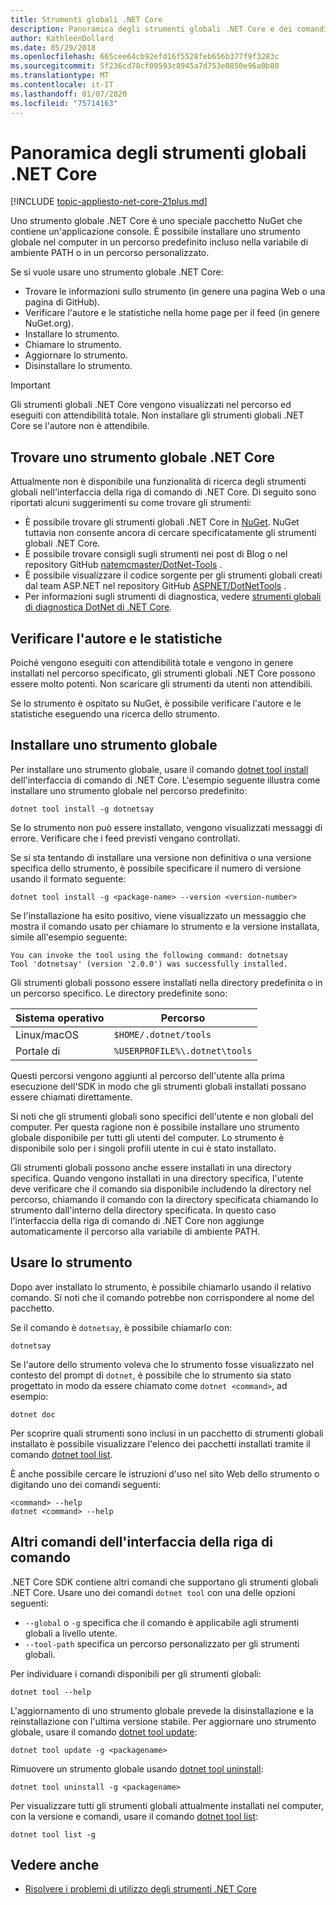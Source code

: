 ```yaml
---
title: Strumenti globali .NET Core
description: Panoramica degli strumenti globali .NET Core e dei comandi dell'interfaccia della riga di comando di .NET Core disponibili.
author: KathleenDollard
ms.date: 05/29/2018
ms.openlocfilehash: 665cee64cb92efd16f5528feb656b377f9f3283c
ms.sourcegitcommit: 5f236cd78cf09593c8945a7d753e0850e96a0b80
ms.translationtype: MT
ms.contentlocale: it-IT
ms.lasthandoff: 01/07/2020
ms.locfileid: "75714163"
---
```

# <a name="net-core-global-tools-overview"></a>Panoramica degli strumenti globali .NET Core

[!INCLUDE [topic-appliesto-net-core-21plus.md](../../../includes/topic-appliesto-net-core-21plus.md)]

Uno strumento globale .NET Core è uno speciale pacchetto NuGet che contiene un'applicazione console. È possibile installare uno strumento globale nel computer in un percorso predefinito incluso nella variabile di ambiente PATH o in un percorso personalizzato.

Se si vuole usare uno strumento globale .NET Core:

* Trovare le informazioni sullo strumento (in genere una pagina Web o una pagina di GitHub).
* Verificare l'autore e le statistiche nella home page per il feed (in genere NuGet.org).
* Installare lo strumento.
* Chiamare lo strumento.
* Aggiornare lo strumento.
* Disinstallare lo strumento.

> [!IMPORTANT]
> Gli strumenti globali .NET Core vengono visualizzati nel percorso ed eseguiti con attendibilità totale. Non installare gli strumenti globali .NET Core se l'autore non è attendibile.

## <a name="find-a-net-core-global-tool"></a>Trovare uno strumento globale .NET Core

Attualmente non è disponibile una funzionalità di ricerca degli strumenti globali nell'interfaccia della riga di comando di .NET Core. Di seguito sono riportati alcuni suggerimenti su come trovare gli strumenti:

* È possibile trovare gli strumenti globali .NET Core in [NuGet](https://www.nuget.org). NuGet tuttavia non consente ancora di cercare specificatamente gli strumenti globali .NET Core.
* È possibile trovare consigli sugli strumenti nei post di Blog o nel repository GitHub [natemcmaster/DotNet-Tools](https://github.com/natemcmaster/dotnet-tools) .
* È possibile visualizzare il codice sorgente per gli strumenti globali creati dal team ASP.NET nel repository GitHub [ASPNET/DotNetTools](https://github.com/aspnet/DotNetTools/) .
* Per informazioni sugli strumenti di diagnostica, vedere [strumenti globali di diagnostica DotNet di .NET Core](../diagnostics/index.md#net-core-dotnet-diagnostic-global-tools).

## <a name="check-the-author-and-statistics"></a>Verificare l'autore e le statistiche

Poiché vengono eseguiti con attendibilità totale e vengono in genere installati nel percorso specificato, gli strumenti globali .NET Core possono essere molto potenti. Non scaricare gli strumenti da utenti non attendibili.

Se lo strumento è ospitato su NuGet, è possibile verificare l'autore e le statistiche eseguendo una ricerca dello strumento.

## <a name="install-a-global-tool"></a>Installare uno strumento globale

Per installare uno strumento globale, usare il comando [dotnet tool install](dotnet-tool-install.md) dell'interfaccia di comando di .NET Core. L'esempio seguente illustra come installare uno strumento globale nel percorso predefinito:

```dotnetcli
dotnet tool install -g dotnetsay
```

Se lo strumento non può essere installato, vengono visualizzati messaggi di errore. Verificare che i feed previsti vengano controllati.

Se si sta tentando di installare una versione non definitiva o una versione specifica dello strumento, è possibile specificare il numero di versione usando il formato seguente:

```dotnetcli
dotnet tool install -g <package-name> --version <version-number>
```

Se l'installazione ha esito positivo, viene visualizzato un messaggio che mostra il comando usato per chiamare lo strumento e la versione installata, simile all'esempio seguente:

```output
You can invoke the tool using the following command: dotnetsay
Tool 'dotnetsay' (version '2.0.0') was successfully installed.
```

Gli strumenti globali possono essere installati nella directory predefinita o in un percorso specifico. Le directory predefinite sono:

| Sistema operativo          | Percorso                          |
|-------------|-------------------------------|
| Linux/macOS | `$HOME/.dotnet/tools`         |
| Portale di     | `%USERPROFILE%\.dotnet\tools` |

Questi percorsi vengono aggiunti al percorso dell'utente alla prima esecuzione dell'SDK in modo che gli strumenti globali installati possano essere chiamati direttamente.

Si noti che gli strumenti globali sono specifici dell'utente e non globali del computer. Per questa ragione non è possibile installare uno strumento globale disponibile per tutti gli utenti del computer. Lo strumento è disponibile solo per i singoli profili utente in cui è stato installato.

Gli strumenti globali possono anche essere installati in una directory specifica. Quando vengono installati in una directory specifica, l'utente deve verificare che il comando sia disponibile includendo la directory nel percorso, chiamando il comando con la directory specificata chiamando lo strumento dall'interno della directory specificata.
In questo caso l'interfaccia della riga di comando di .NET Core non aggiunge automaticamente il percorso alla variabile di ambiente PATH.

## <a name="use-the-tool"></a>Usare lo strumento

Dopo aver installato lo strumento, è possibile chiamarlo usando il relativo comando. Si noti che il comando potrebbe non corrispondere al nome del pacchetto.

Se il comando è `dotnetsay`, è possibile chiamarlo con:

```console
dotnetsay
```

Se l'autore dello strumento voleva che lo strumento fosse visualizzato nel contesto del prompt di `dotnet`, è possibile che lo strumento sia stato progettato in modo da essere chiamato come `dotnet <command>`, ad esempio:

```dotnetcli
dotnet doc
```

Per scoprire quali strumenti sono inclusi in un pacchetto di strumenti globali installato è possibile visualizzare l'elenco dei pacchetti installati tramite il comando [dotnet tool list](dotnet-tool-list.md).

È anche possibile cercare le istruzioni d'uso nel sito Web dello strumento o digitando uno dei comandi seguenti:

```console
<command> --help
dotnet <command> --help
```

## <a name="other-cli-commands"></a>Altri comandi dell'interfaccia della riga di comando

.NET Core SDK contiene altri comandi che supportano gli strumenti globali .NET Core. Usare uno dei comandi `dotnet tool` con una delle opzioni seguenti:

* `--global` o `-g` specifica che il comando è applicabile agli strumenti globali a livello utente.
* `--tool-path` specifica un percorso personalizzato per gli strumenti globali.

Per individuare i comandi disponibili per gli strumenti globali:

```dotnetcli
dotnet tool --help
```

L'aggiornamento di uno strumento globale prevede la disinstallazione e la reinstallazione con l'ultima versione stabile. Per aggiornare uno strumento globale, usare il comando [dotnet tool update](dotnet-tool-update.md):

```dotnetcli
dotnet tool update -g <packagename>
```

Rimuovere un strumento globale usando [dotnet tool uninstall](dotnet-tool-uninstall.md):

```dotnetcli
dotnet tool uninstall -g <packagename>
```

Per visualizzare tutti gli strumenti globali attualmente installati nel computer, con la versione e comandi, usare il comando [dotnet tool list](dotnet-tool-list.md):

```dotnetcli
dotnet tool list -g
```

## <a name="see-also"></a>Vedere anche

* [Risolvere i problemi di utilizzo degli strumenti .NET Core](troubleshoot-usage-issues.md)
